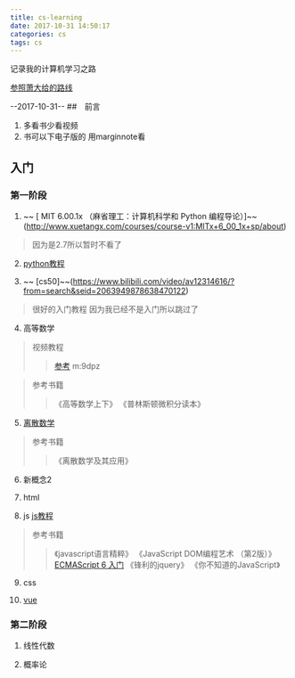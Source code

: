 ```yaml
---
title: cs-learning
date: 2017-10-31 14:50:17
categories: cs
tags: cs
---
```

记录我的计算机学习之路
<!--more-->
[参照萧大给的路线](https://zhuanlan.zhihu.com/p/19959253)

--2017-10-31--
##　前言
1. 多看书少看视频
2. 书可以下电子版的 用marginnote看

## 入门
### 第一阶段
1. ~~ [ MIT 6.00.1x （麻省理工：计算机科学和 Python 编程导论）]~~(http://www.xuetangx.com/courses/course-v1:MITx+6_00_1x+sp/about)
> 因为是2.7所以暂时不看了

2. [python教程](https://www.liaoxuefeng.com/wiki/0014316089557264a6b348958f449949df42a6d3a2e542c000)

3. ~~ [cs50]~~(https://www.bilibili.com/video/av12314616/?from=search&seid=2063949878638470122)
> 很好的入门教程 因为我已经不是入门所以跳过了

4. 高等数学
> 视频教程
>> [参考](http://pan.baidu.com/s/1o8IEUE2) m:9dpz

> 参考书籍
>> 《高等数学上下》
>> 《普林斯顿微积分读本》

5. [离散数学](https://www.bilibili.com/video/av8020753/?from=search&seid=1484544829326888432)
> 参考书籍
>> 《离散数学及其应用》

6. 新概念2

7. html

8. js
[js教程](https://www.liaoxuefeng.com/wiki/001434446689867b27157e896e74d51a89c25cc8b43bdb3000)

> 参考书籍
>>《javascript语言精粹》
>>《JavaScript DOM编程艺术 （第2版）》
>> [ECMAScript 6 入门](http://es6.ruanyifeng.com/)
>>《锋利的jquery》
>>《你不知道的JavaScript》

9. css

10. [vue](https://cn.vuejs.org/v2/guide/index.html)

### 第二阶段

1. 线性代数

1. 概率论
